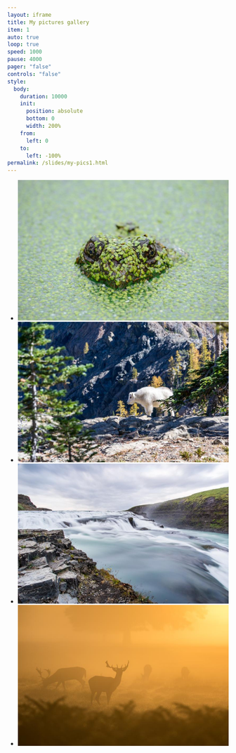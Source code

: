 ```yaml
---
layout: iframe
title: My pictures gallery
item: 1
auto: true
loop: true
speed: 1000
pause: 4000
pager: "false"
controls: "false"
style:
  body:
    duration: 10000
    init:
      position: absolute
      bottom: 0
      width: 200%
    from:
      left: 0
    to:
      left: -100%
permalink: /slides/my-pics1.html
---
```


* ![A nice pic of mine](my-pics1/pic1.jpg)
* ![Another nice pic of mine](my-pics1/pic2.jpg)
* ![Another nice pic of mine](my-pics1/pic3.jpg)
* ![Another nice pic of mine](my-pics1/pic4.jpg)


